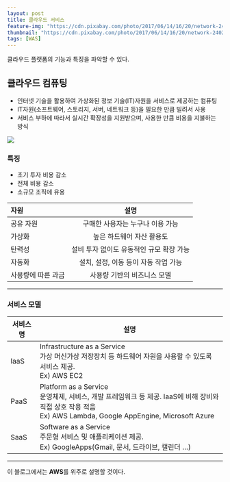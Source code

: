 ```yaml
---
layout: post
title: 클라우드 서비스
feature-img: "https://cdn.pixabay.com/photo/2017/06/14/16/20/network-2402637_960_720.jpg"
thumbnail: "https://cdn.pixabay.com/photo/2017/06/14/16/20/network-2402637_960_720.jpg"
tags: [WAS]
---
```


클라우드 플랫폼의 기능과 특징을 파악할 수 있다.




## 클라우드 컴퓨팅

* 인터넷 기술을 활용하여 가상화된 정보 기술(IT)자원을 서비스로 제공하는 컴퓨팅 
* IT자원(소프트웨어, 스토리지, 서버, 네트워크 등)을 필요한 만큼 빌려서 사용 
* 서비스 부하에 따라서 실시간 확장성을 지원받으며, 사용한 만큼 비용을 지불하는 방식

<img src="http://terms.tta.or.kr/upload/image/termsbook2017/06_cloud.png"  />

### 특징

* 초기 투자 비용 감소
* 전체 비용 감소
* 소규모 조직에 유용

| 자원               |                   설명                   |
| :----------------- | :--------------------------------------: |
| 공유 자원          |     구매한 사용자는 누구나 이용 가능     |
| 가상화             |        높은 하드웨어 자산 활용도         |
| 탄력성             | 설비 투자 없이도 유동적인 규모 확장 가능 |
| 자동화             |   설치, 설정, 이동 등이 자동 작업 가능   |
| 사용량에 따른 과금 |       사용량 기반의 비즈니스 모델        |

------



### 서비스 모델

| 서비스명 | 설명                                                         |
| -------- | ------------------------------------------------------------ |
| IaaS     | Infrastructure as a Service<br/>가상 머신가상 저장장치 등 하드웨어 자원을 사용할 수 있도록 서비스 제공.<br>Ex) AWS EC2 |
| PaaS     | Platform as a Service<br>운영체제, 서비스, 개발 프레임워크 등 제공. IaaS에 비해 장비와 직접 상호 작용 적음<br>Ex) AWS Lambda, Google AppEngine, Microsoft Azure |
| SaaS     | Software as a Service<br>주문형 서비스 및 애플리케이션 제공.<br>Ex) GoogleApps(Gmail, 문서, 드라이브, 캘린더 …) |

------



이 블로그에서는 **AWS**를 위주로 설명할 것이다.